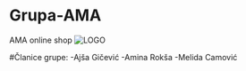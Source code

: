 # Grupa-AMA
AMA online shop
![LOGO](https://i.pinimg.com/750x/be/41/0b/be410b401e7f9189feeee681ef976991.jpg)


#Članice grupe:
-Ajša Gičević
-Amina Rokša
-Melida Camović
